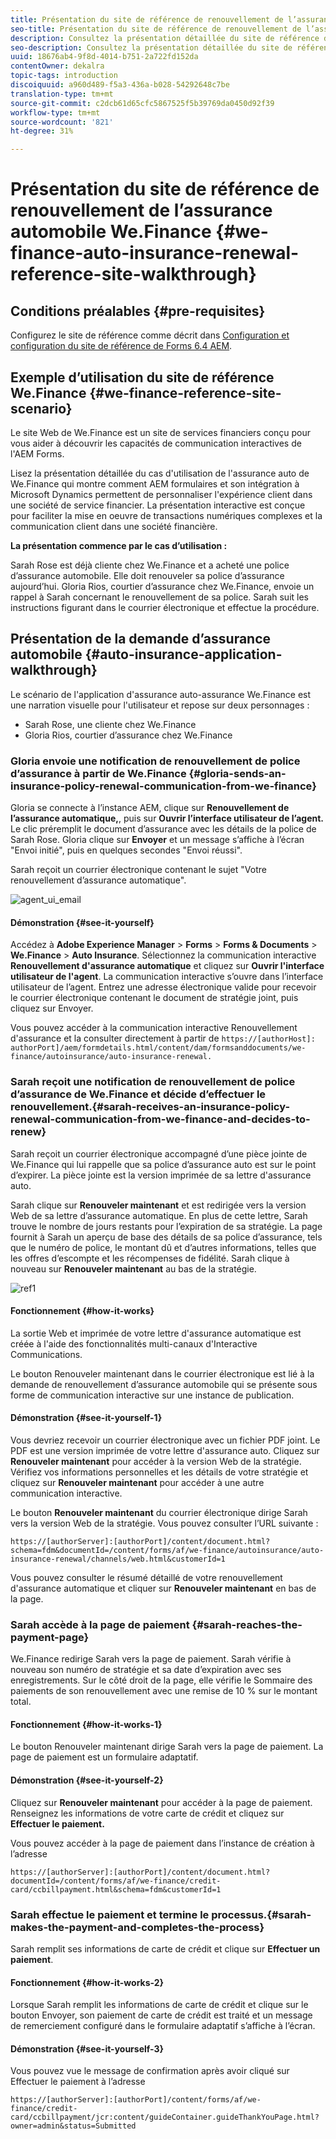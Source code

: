 ```yaml
---
title: Présentation du site de référence de renouvellement de l’assurance automobile We.Finance
seo-title: Présentation du site de référence de renouvellement de l’assurance automobile We.Finance
description: Consultez la présentation détaillée du site de référence du cas d'utilisation de l'assurance auto de We.Finance qui montre comment AEM formulaires et son intégration à Microsoft Dynamics permettent de personnaliser l'expérience client dans une société de service financier.
seo-description: Consultez la présentation détaillée du site de référence du cas d'utilisation de l'assurance auto de We.Finance qui montre comment AEM formulaires et son intégration à Microsoft Dynamics permettent de personnaliser l'expérience client dans une société de service financier.
uuid: 18676ab4-9f8d-4014-b751-2a722fd152da
contentOwner: dekalra
topic-tags: introduction
discoiquuid: a960d489-f5a3-436a-b028-54292648c7be
translation-type: tm+mt
source-git-commit: c2dcb61d65cfc5867525f5b39769da0450d92f39
workflow-type: tm+mt
source-wordcount: '821'
ht-degree: 31%

---
```



# Présentation du site de référence de renouvellement de l’assurance automobile We.Finance {#we-finance-auto-insurance-renewal-reference-site-walkthrough}

## Conditions préalables {#pre-requisites}

Configurez le site de référence comme décrit dans [Configuration et configuration du site de référence de Forms 6.4 AEM](/help/forms/using/setup-reference-sites.md).

## Exemple d’utilisation du site de référence We.Finance  {#we-finance-reference-site-scenario}

Le site Web de We.Finance est un site de services financiers conçu pour vous aider à découvrir les capacités de communication interactives de l&#39;AEM Forms.

Lisez la présentation détaillée du cas d&#39;utilisation de l&#39;assurance auto de We.Finance qui montre comment AEM formulaires et son intégration à Microsoft Dynamics permettent de personnaliser l&#39;expérience client dans une société de service financier. La présentation interactive est conçue pour faciliter la mise en oeuvre de transactions numériques complexes et la communication client dans une société financière.

**La présentation commence par le cas d’utilisation :**

Sarah Rose est déjà cliente chez We.Finance et a acheté une police d’assurance automobile. Elle doit renouveler sa police d’assurance aujourd’hui. Gloria Rios, courtier d’assurance chez We.Finance, envoie un rappel à Sarah concernant le renouvellement de sa police. Sarah suit les instructions figurant dans le courrier électronique et effectue la procédure.

## Présentation de la demande d’assurance automobile  {#auto-insurance-application-walkthrough}

Le scénario de l&#39;application d&#39;assurance auto-assurance We.Finance est une narration visuelle pour l&#39;utilisateur et repose sur deux personnages :

* Sarah Rose, une cliente chez We.Finance
* Gloria Rios, courtier d’assurance chez We.Finance

### Gloria envoie une notification de renouvellement de police d’assurance à partir de We.Finance  {#gloria-sends-an-insurance-policy-renewal-communication-from-we-finance}

Gloria se connecte à l’instance AEM, clique sur **Renouvellement de l’assurance automatique,**, puis sur **Ouvrir l’interface utilisateur de l’agent.** Le clic préremplit le document d’assurance avec les détails de la police de Sarah Rose. Gloria clique sur **Envoyer** et un message s’affiche à l’écran &quot;Envoi initié&quot;, puis en quelques secondes &quot;Envoi réussi&quot;.

Sarah reçoit un courrier électronique contenant le sujet &quot;Votre renouvellement d’assurance automatique&quot;.

![agent_ui_email](assets/agent_ui_email.png)

#### Démonstration {#see-it-yourself}

Accédez à **Adobe Experience Manager** > **Forms** > **Forms &amp; Documents** > **We.Finance** > **Auto Insurance**. Sélectionnez la communication interactive **Renouvellement d&#39;assurance automatique** et cliquez sur **Ouvrir l&#39;interface utilisateur de l&#39;agent**. La communication interactive s’ouvre dans l’interface utilisateur de l’agent. Entrez une adresse électronique valide pour recevoir le courrier électronique contenant le document de stratégie joint, puis cliquez sur Envoyer.

Vous pouvez accéder à la communication interactive Renouvellement d&#39;assurance et la consulter directement à partir de `https://[authorHost]: authorPort]/aem/formdetails.html/content/dam/formsanddocuments/we-finance/autoinsurance/auto-insurance-renewal.`

### Sarah reçoit une notification de renouvellement de police d’assurance de We.Finance et décide d’effectuer le renouvellement.{#sarah-receives-an-insurance-policy-renewal-communication-from-we-finance-and-decides-to-renew}

Sarah reçoit un courrier électronique accompagné d’une pièce jointe de We.Finance qui lui rappelle que sa police d’assurance auto est sur le point d’expirer. La pièce jointe est la version imprimée de sa lettre d&#39;assurance auto.

Sarah clique sur **Renouveler maintenant** et est redirigée vers la version Web de sa lettre d’assurance automatique. En plus de cette lettre, Sarah trouve le nombre de jours restants pour l’expiration de sa stratégie. La page fournit à Sarah un aperçu de base des détails de sa police d’assurance, tels que le numéro de police, le montant dû et d’autres informations, telles que les offres d’escompte et les récompenses de fidélité. Sarah clique à nouveau sur **Renouveler maintenant** au bas de la stratégie.

![ref1](assets/ref1.png)

#### Fonctionnement {#how-it-works}

La sortie Web et imprimée de votre lettre d&#39;assurance automatique est créée à l&#39;aide des fonctionnalités multi-canaux d&#39;Interactive Communications.

Le bouton Renouveler maintenant dans le courrier électronique est lié à la demande de renouvellement d’assurance automobile qui se présente sous forme de communication interactive sur une instance de publication.

#### Démonstration  {#see-it-yourself-1}

Vous devriez recevoir un courrier électronique avec un fichier PDF joint. Le PDF est une version imprimée de votre lettre d&#39;assurance auto. Cliquez sur **Renouveler maintenant** pour accéder à la version Web de la stratégie. Vérifiez vos informations personnelles et les détails de votre stratégie et cliquez sur **Renouveler maintenant** pour accéder à une autre communication interactive.

Le bouton **Renouveler maintenant** du courrier électronique dirige Sarah vers la version Web de la stratégie. Vous pouvez consulter l’URL suivante :

`https://[authorServer]:[authorPort]/content/document.html?schema=fdm&documentId=/content/forms/af/we-finance/autoinsurance/auto-insurance-renewal/channels/web.html&customerId=1`

Vous pouvez consulter le résumé détaillé de votre renouvellement d&#39;assurance automatique et cliquer sur **Renouveler maintenant** en bas de la page.

### Sarah accède à la page de paiement {#sarah-reaches-the-payment-page}

We.Finance redirige Sarah vers la page de paiement. Sarah vérifie à nouveau son numéro de stratégie et sa date d’expiration avec ses enregistrements. Sur le côté droit de la page, elle vérifie le Sommaire des paiements de son renouvellement avec une remise de 10 % sur le montant total.

#### Fonctionnement {#how-it-works-1}

Le bouton Renouveler maintenant dirige Sarah vers la page de paiement. La page de paiement est un formulaire adaptatif.

#### Démonstration {#see-it-yourself-2}

Cliquez sur **Renouveler maintenant** pour accéder à la page de paiement. Renseignez les informations de votre carte de crédit et cliquez sur **Effectuer le paiement.**

Vous pouvez accéder à la page de paiement dans l’instance de création à l’adresse

`https://[authorServer]:[authorPort]/content/document.html?documentId=/content/forms/af/we-finance/credit-card/ccbillpayment.html&schema=fdm&customerId=1`

### Sarah effectue le paiement et termine le processus.{#sarah-makes-the-payment-and-completes-the-process}

Sarah remplit ses informations de carte de crédit et clique sur **Effectuer un paiement**.

#### Fonctionnement {#how-it-works-2}

Lorsque Sarah remplit les informations de carte de crédit et clique sur le bouton Envoyer, son paiement de carte de crédit est traité et un message de remerciement configuré dans le formulaire adaptatif s’affiche à l’écran.

#### Démonstration  {#see-it-yourself-3}

Vous pouvez vue le message de confirmation après avoir cliqué sur Effectuer le paiement à l’adresse

`https://[authorServer]:[authorPort]/content/forms/af/we-finance/credit-card/ccbillpayment/jcr:content/guideContainer.guideThankYouPage.html?owner=admin&status=Submitted`
